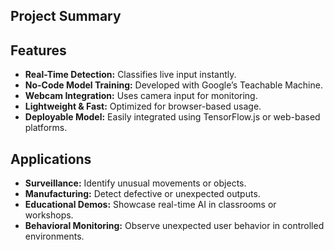 ##  Project Summary

##  Features

- **Real-Time Detection:** Classifies live input instantly.
- **No-Code Model Training:** Developed with Google’s Teachable Machine.
- **Webcam Integration:** Uses camera input for monitoring.
- **Lightweight & Fast:** Optimized for browser-based usage.
- **Deployable Model:** Easily integrated using TensorFlow.js or web-based platforms.

## Applications

- **Surveillance:** Identify unusual movements or objects.
- **Manufacturing:** Detect defective or unexpected outputs.
- **Educational Demos:** Showcase real-time AI in classrooms or workshops.
- **Behavioral Monitoring:** Observe unexpected user behavior in controlled environments.


